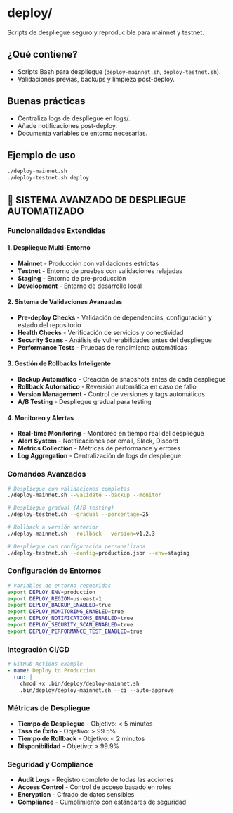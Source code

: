 # deploy/

Scripts de despliegue seguro y reproducible para mainnet y testnet.

## ¿Qué contiene?
- Scripts Bash para despliegue (`deploy-mainnet.sh`, `deploy-testnet.sh`).
- Validaciones previas, backups y limpieza post-deploy.

## Buenas prácticas
- Centraliza logs de despliegue en logs/.
- Añade notificaciones post-deploy.
- Documenta variables de entorno necesarias.

## Ejemplo de uso
```bash
./deploy-mainnet.sh
./deploy-testnet.sh deploy
```

## 🚀 **SISTEMA AVANZADO DE DESPLIEGUE AUTOMATIZADO**

### **Funcionalidades Extendidas**

#### **1. Despliegue Multi-Entorno**
- **Mainnet** - Producción con validaciones estrictas
- **Testnet** - Entorno de pruebas con validaciones relajadas
- **Staging** - Entorno de pre-producción
- **Development** - Entorno de desarrollo local

#### **2. Sistema de Validaciones Avanzadas**
- **Pre-deploy Checks** - Validación de dependencias, configuración y estado del repositorio
- **Health Checks** - Verificación de servicios y conectividad
- **Security Scans** - Análisis de vulnerabilidades antes del despliegue
- **Performance Tests** - Pruebas de rendimiento automáticas

#### **3. Gestión de Rollbacks Inteligente**
- **Backup Automático** - Creación de snapshots antes de cada despliegue
- **Rollback Automático** - Reversión automática en caso de fallo
- **Version Management** - Control de versiones y tags automáticos
- **A/B Testing** - Despliegue gradual para testing

#### **4. Monitoreo y Alertas**
- **Real-time Monitoring** - Monitoreo en tiempo real del despliegue
- **Alert System** - Notificaciones por email, Slack, Discord
- **Metrics Collection** - Métricas de performance y errores
- **Log Aggregation** - Centralización de logs de despliegue

### **Comandos Avanzados**

```bash
# Despliegue con validaciones completas
./deploy-mainnet.sh --validate --backup --monitor

# Despliegue gradual (A/B testing)
./deploy-testnet.sh --gradual --percentage=25

# Rollback a versión anterior
./deploy-mainnet.sh --rollback --version=v1.2.3

# Despliegue con configuración personalizada
./deploy-testnet.sh --config=production.json --env=staging
```

### **Configuración de Entornos**

```bash
# Variables de entorno requeridas
export DEPLOY_ENV=production
export DEPLOY_REGION=us-east-1
export DEPLOY_BACKUP_ENABLED=true
export DEPLOY_MONITORING_ENABLED=true
export DEPLOY_NOTIFICATIONS_ENABLED=true
export DEPLOY_SECURITY_SCAN_ENABLED=true
export DEPLOY_PERFORMANCE_TEST_ENABLED=true
```

### **Integración CI/CD**

```yaml
# GitHub Actions example
- name: Deploy to Production
  run: |
    chmod +x .bin/deploy/deploy-mainnet.sh
    .bin/deploy/deploy-mainnet.sh --ci --auto-approve
```

### **Métricas de Despliegue**

- **Tiempo de Despliegue** - Objetivo: < 5 minutos
- **Tasa de Éxito** - Objetivo: > 99.5%
- **Tiempo de Rollback** - Objetivo: < 2 minutos
- **Disponibilidad** - Objetivo: > 99.9%

### **Seguridad y Compliance**

- **Audit Logs** - Registro completo de todas las acciones
- **Access Control** - Control de acceso basado en roles
- **Encryption** - Cifrado de datos sensibles
- **Compliance** - Cumplimiento con estándares de seguridad 